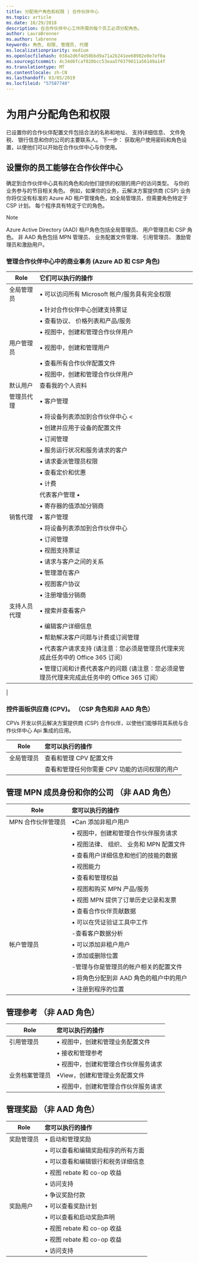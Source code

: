 ```yaml
---
title: 分配用户角色和权限 | 合作伙伴中心
ms.topic: article
ms.date: 10/29/2018
description: 在合作伙伴中心工作所需的每个员工必须分配角色。
author: LauraBrenner
ms.author: labrenne
keywords: 角色, 权限, 管理员, 代理
ms.localizationpriority: medium
ms.openlocfilehash: 038a2d6f4d58bbd9a71a2b241ee68982e0e7ef0a
ms.sourcegitcommit: 4c34d6fcaf020bcc53eaa5f0379011a56149a14f
ms.translationtype: MT
ms.contentlocale: zh-CN
ms.lasthandoff: 03/05/2019
ms.locfileid: "57587740"
---
```

# <a name="assign-users-roles-and-permissions"></a>为用户分配角色和权限


已设置你的合作伙伴配置文件包括合法的名称和地址、 支持详细信息、 文件免税、 银行信息和你的公司的主要联系人。 下一步： 获取用户使用密码和角色设置，以便他们可以开始在合作伙伴中心与你使用。

## <a name="set-up-your-employees-to-work-in-partner-center"></a>设置你的员工能够在合作伙伴中心

确定到合作伙伴中心具有的角色和向他们提供的权限的用户的访问类型。 与你的业务参与的节目相关角色。 例如，如果你的业务，云解决方案提供商 (CSP) 业务你将仅没有标准的 Azure AD 租户管理角色，如全局管理员，但需要角色特定于 CSP 计划。 每个程序具有特定于它的角色。

>[!Note]
> Azure Active Directory (AAD) 租户角色包括全局管理员、 用户管理员和 CSP 角色。 非 AAD 角色包括 MPN 管理员、 业务配置文件管理、 引用管理员、 激励管理员和激励用户。 

### <a name="manage-commercial-transactions-in-partner-center-azure-ad-and-csp-roles"></a>管理合作伙伴中心中的商业事务 (Azure AD 和 CSP 角色)

|**Role**|**它们可以执行的操作**|
|----------------------------------|:---------------------------------|
|全局管理员|• 可以访问所有 Microsoft 帐户/服务具有完全权限
|      |• 针对合作伙伴中心创建支持票证
||• 查看协议、 价格列表和产品/服务
||• 视图中，创建和管理合作伙伴用户|
|用户管理员   | • 视图中，创建和管理用户
||• 查看所有合作伙伴配置文件
||• 视图中，创建和管理合作伙伴用户  |
|默认用户|  查看我的个人资料   |
|管理员代理 | • 客户管理
||• 将设备列表添加到合作伙伴中心 <
||• 创建并应用于设备的配置文件
||• 订阅管理
||• 服务运行状况和服务请求的客户
||• 请求委派管理员权限
||• 查看定价和优惠
||• 计费
||代表客户管理 •
||• 寄存器的值添加分销商|
|销售代理 | • 客户管理
||• 将设备列表添加到合作伙伴中心
||• 订阅管理
||• 视图支持票证
||• 请求与客户之间的关系
||• 管理潜在客户
||• 视图客户协议
||• 注册增值分销商|
|支持人员代理| • 搜索并查看客户
||• 编辑客户详细信息
||• 帮助解决客户问题与计费或订阅管理
||• 代表客户请求支持 (请注意：您必须是管理员代理来完成此任务中的 Office 365 订阅）
||• 管理订阅和计费代表客户的问题 (请注意：您必须是管理员代理来完成此任务中的 Office 365 订阅）|
|
### <a name="control-panel-vendor-cpv-csp-role-and-non-aad-role"></a>控件面板供应商 (CPV)。 （CSP 角色和非 AAD 角色）
CPVs 开发以供云解决方案提供商 (CSP) 合作伙伴，以使他们能够将其系统与合作伙伴中心 Api 集成的应用。 

|**Role**   |**您可以执行的操作**|
|------------------------------|:----------------------------|
|全局管理员| 查看和管理 CPV 配置文件|
||查看和管理任何你需要 CPV 功能的访问权限的用户|

## <a name="manage-mpn-membership-and-your-company-non-aad-roles"></a>管理 MPN 成员身份和你的公司 （非 AAD 角色）

|**Role** | **您可以执行的操作**|
|----------------------------|:----------------------------|
|MPN 合作伙伴管理员|•Can 添加非租户用户
||• 视图中，创建和管理合作伙伴服务请求
||• 视图法律、 组织、 业务和 MPN 配置文件
||• 查看用户详细信息和他们的技能的数据
||• 视图能力
||• 查看和管理权益
||• 视图和购买 MPN 产品/服务
||• 视图 MPN 提供了订单历史记录和发票
||• 查看合作伙伴贡献数据
||• 可以在凭证验证工具中工作|
||-查看客户数据分析
|帐户管理员| • 可以添加非租户用户
||• 添加或删除位置
||-管理与你是管理员的帐户相关的配置文件 
||• 将角色分配到非 AAD 角色的租户中的用户 
||• 注册到程序的位置

## <a name="manage-referrals-non-aad-roles"></a>管理参考 （非 AAD 角色）

|**Role**|**您可以执行的操作**|
|-----------------------------|:------------------------|
|引用管理员       |• 视图中，创建和管理业务配置文件
||• 接收和管理参考
||• 视图中，创建和管理合作伙伴服务请求|
|业务档案管理员   |•View，创建和管理业务配置文件 
||• 视图中，创建和管理合作伙伴服务请求|

## <a name="manage-incentives--non-aad-roles"></a>管理奖励 （非 AAD 角色）

|**Role** | **您可以执行的操作**|
|------------------------------|:-------------------------|
|奖励管理员|• 启动和管理奖励 
||• 可以查看和编辑奖励程序的所有方面
||• 可以查看和编辑银行和税务详细信息
||• 视图 rebate 和 co-op 收益
||• 访问支持
||• 争议奖励付款|
|奖励用户|• 可以查看奖励计划
||• 可以查看和启动奖励声明
||• 视图 rebate 和 co-op 收益
||• 视图 rebate 和 co-op 收益
||• 访问支持












